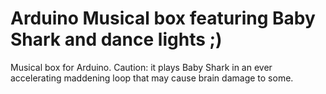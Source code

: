 # Arduino Musical box featuring Baby Shark and dance lights ;)
Musical box for Arduino. Caution: it plays Baby Shark in an ever accelerating maddening loop that may cause brain damage to some. 
